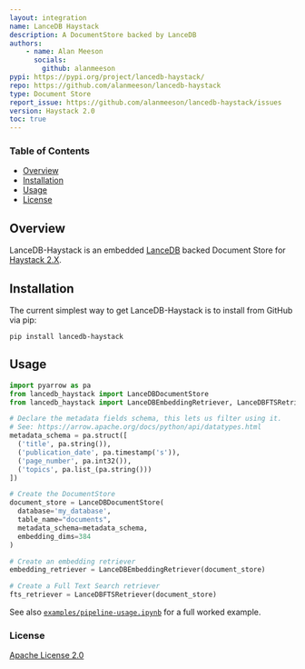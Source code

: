 ```yaml
---
layout: integration
name: LanceDB Haystack
description: A DocumentStore backed by LanceDB
authors:
    - name: Alan Meeson
      socials:
        github: alanmeeson
pypi: https://pypi.org/project/lancedb-haystack/
repo: https://github.com/alanmeeson/lancedb-haystack
type: Document Store
report_issue: https://github.com/alanmeeson/lancedb-haystack/issues
version: Haystack 2.0
toc: true
---
```

### **Table of Contents**
- [Overview](#overview)
- [Installation](#installation)
- [Usage](#usage)
- [License](#license)

## Overview
LanceDB-Haystack is an embedded [LanceDB](https://lancedb.github.io/lancedb/) backed Document Store for [Haystack 2.X](https://github.com/deepset-ai/haystack/).

## Installation

The current simplest way to get LanceDB-Haystack is to install from GitHub via pip:

```pip install lancedb-haystack```

## Usage

```python
import pyarrow as pa
from lancedb_haystack import LanceDBDocumentStore
from lancedb_haystack import LanceDBEmbeddingRetriever, LanceDBFTSRetriever

# Declare the metadata fields schema, this lets us filter using it.
# See: https://arrow.apache.org/docs/python/api/datatypes.html
metadata_schema = pa.struct([
  ('title', pa.string()),    
  ('publication_date', pa.timestamp('s')),
  ('page_number', pa.int32()),
  ('topics', pa.list_(pa.string()))
])

# Create the DocumentStore
document_store = LanceDBDocumentStore(
  database='my_database', 
  table_name="documents", 
  metadata_schema=metadata_schema, 
  embedding_dims=384
)

# Create an embedding retriever
embedding_retriever = LanceDBEmbeddingRetriever(document_store)

# Create a Full Text Search retriever
fts_retriever = LanceDBFTSRetriever(document_store)
```

See also [`examples/pipeline-usage.ipynb`](https://github.com/alanmeeson/lancedb-haystack/blob/main/examples/pipeline-usage.ipynb) for a full worked example.

### License

[Apache License 2.0](https://github.com/alanmeeson/lancedb-haystack/blob/main/LICENSE)
